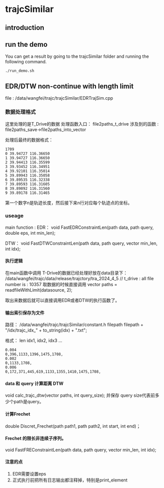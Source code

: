 # trajcSimilar

## introduction

## run the demo


You can get a result by going to the trajcSimilar folder and running the following command.
```shell
./run_demo.sh
```




## EDR/DTW non-continue with length limit

file : /data/wangfei/trajc/trajcSimilar/EDRTrajSim.cpp

### 数据处理格式
这里处理的是T_Drive的数据
处理函数入口： file2paths_t_drive
涉及到的函数 : file2paths_save->file2paths_into_vector


处理后最终的数据格式：
```
1709
0 39.94727 116.36650
1 39.94727 116.36650
2 39.94413 116.35599
3 39.93452 116.34951
4 39.92101 116.35014
5 39.89943 116.35058
6 39.89535 116.32338
7 39.89593 116.31605
8 39.89892 116.31560
9 39.89178 116.31465
```
第一个数字n是轨迹长度，然后接下来n行对应每个轨迹点的坐标。

### useage
main function : 
EDR：
void FastEDRConstraintLen(path data, path query, double eps, int min_len);

DTW：
void FastDTWConstraintLen(path data, path query, vector<int> min_len, int idx);


#### 执行逻辑
在main函数中调用
T-Drive的数据已经处理好放在data目录下： /data/wangfei/trajc/data/release/trajctory/tra_2024_4_5
// t_drive : all file number is : 10357
取数据的时候直接调用 vector<path> paths = readfileWithLimit(datasource, 2);

取出来数据后就可以直接调用EDR或者DTW的执行函数了。

#### 输出索引保存为文件
路径： /data/wangfei/trajc/trajcSimilar/constant.h filepath
filepath + "/idx/trajc_idx_" + to_string(idx) + ".txt";

格式：
len
idx1, idx2, idx3 ...
```
0.004
0,396,1133,1396,1475,1708,
0.002
0,1133,1708,
0.006
0,172,371,445,619,1133,1355,1410,1475,1708,
```

#### data 和 query 计算距离 DTW
void calc_trajc_dtw(vector<path> paths, int query_size);
并保存
query size代表前多少个path是query。

#### 计算Frechet
double Discret_Frechet(path path1, path path2, int start, int end)；

#### Frechet 的限长非连续子序列。
void FastFREConstraintLen(path data, path query, vector<double> min_len, int idx);


#### 注意的点
1. EDR需要设置eps
2. 正式执行前把所有日志输出都注释掉，特别是print_element
